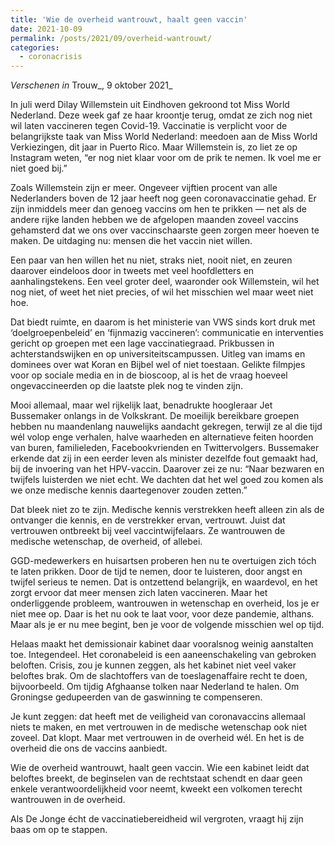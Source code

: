 ```yaml
---
title: 'Wie de overheid wantrouwt, haalt geen vaccin'
date: 2021-10-09
permalink: /posts/2021/09/overheid-wantrouwt/
categories:
  - coronacrisis
---
```


_Verschenen in_ Trouw_, 9 oktober 2021_

In juli werd Dilay Willemstein uit Eindhoven gekroond tot Miss World Nederland. Deze week gaf ze haar kroontje terug, omdat ze zich nog niet wil laten vaccineren tegen Covid-19. Vaccinatie is verplicht voor de belangrijkste taak van Miss World Nederland: meedoen aan de Miss World Verkiezingen, dit jaar in Puerto Rico. Maar Willemstein is, zo liet ze op Instagram weten, “er nog niet klaar voor om de prik te nemen. Ik voel me er niet goed bij.”

Zoals Willemstein zijn er meer. Ongeveer vijftien procent van alle Nederlanders boven de 12 jaar heeft nog geen coronavaccinatie gehad. Er zijn inmiddels meer dan genoeg vaccins om hen te prikken — net als de andere rijke landen hebben we de afgelopen maanden zoveel vaccins gehamsterd dat we ons over vaccinschaarste geen zorgen meer hoeven te maken. De uitdaging nu: mensen die het vaccin niet willen.

Een paar van hen willen het nu niet, straks niet, nooit niet, en zeuren daarover eindeloos door in tweets met veel hoofdletters en aanhalingstekens. Een veel groter deel, waaronder ook Willemstein, wil het nog niet, of weet het niet precies, of wil het misschien wel maar weet niet hoe.

Dat biedt ruimte, en daarom is het ministerie van VWS sinds kort druk met ‘doelgroepenbeleid’ en ‘fijnmazig vaccineren’: communicatie en interventies gericht op groepen met een lage vaccinatiegraad. Prikbussen in achterstandswijken en op universiteitscampussen. Uitleg van imams en dominees over wat Koran en Bijbel wel of niet toestaan. Gelikte filmpjes voor op sociale media en in de bioscoop, al is het de vraag hoeveel ongevaccineerden op die laatste plek nog te vinden zijn.

Mooi allemaal, maar wel rijkelijk laat, benadrukte hoogleraar Jet Bussemaker onlangs in de Volkskrant. De moeilijk bereikbare groepen hebben nu maandenlang nauwelijks aandacht gekregen, terwijl ze al die tijd wél volop enge verhalen, halve waarheden en alternatieve feiten hoorden van buren, familieleden, Facebookvrienden en Twittervolgers. Bussemaker erkende dat zij in een eerder leven als minister dezelfde fout gemaakt had, bij de invoering van het HPV-vaccin. Daarover zei ze nu: “Naar bezwaren en twijfels luisterden we niet echt. We dachten dat het wel goed zou komen als we onze medische kennis daartegenover zouden zetten.”

Dat bleek niet zo te zijn. Medische kennis verstrekken heeft alleen zin als de ontvanger die kennis, en de verstrekker ervan, vertrouwt. Juist dat vertrouwen ontbreekt bij veel vaccintwijfelaars. Ze wantrouwen de medische wetenschap, de overheid, of allebei.

GGD-medewerkers en huisartsen proberen hen nu te overtuigen zich tóch te laten prikken. Door de tijd te nemen, door te luisteren, door angst en twijfel serieus te nemen. Dat is ontzettend belangrijk, en waardevol, en het zorgt ervoor dat meer mensen zich laten vaccineren. Maar het onderliggende probleem, wantrouwen in wetenschap en overheid, los je er niet mee op. Daar is het nu ook te laat voor, voor deze pandemie, althans. Maar als je er nu mee begint, ben je voor de volgende misschien wel op tijd.

Helaas maakt het demissionair kabinet daar vooralsnog weinig aanstalten toe. Integendeel. Het coronabeleid is een aaneenschakeling van gebroken beloften. Crisis, zou je kunnen zeggen, als het kabinet niet veel vaker beloftes brak. Om de slachtoffers van de toeslagenaffaire recht te doen, bijvoorbeeld. Om tijdig Afghaanse tolken naar Nederland te halen. Om Groningse gedupeerden van de gaswinning te compenseren.

Je kunt zeggen: dat heeft met de veiligheid van coronavaccins allemaal niets te maken, en met vertrouwen in de medische wetenschap ook niet zoveel. Dat klopt. Maar met vertrouwen in de overheid wél. En het is de overheid die ons de vaccins aanbiedt.

Wie de overheid wantrouwt, haalt geen vaccin. Wie een kabinet leidt dat beloftes breekt, de beginselen van de rechtstaat schendt en daar geen enkele verantwoordelijkheid voor neemt, kweekt een volkomen terecht wantrouwen in de overheid.

Als De Jonge écht de vaccinatiebereidheid wil vergroten, vraagt hij zijn baas om op te stappen.

